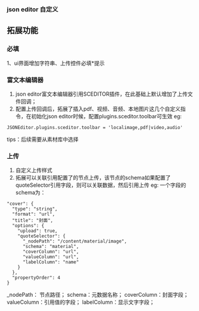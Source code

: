 ### json editor 自定义

## 拓展功能

### 必填
1、ui界面增加字符串、上传控件必填*提示

### 富文本编辑器
1. json editor富文本编辑器引用SCEDITOR插件，在此基础上默认增加了上传文件回调；
2. 配置上传回调后，拓展了插入pdf、视频、音频、本地图片这几个自定义指令，在初始化json editor时候，配置plugins.sceditor.toolbar可生效
eg:
```
JSONEditor.plugins.sceditor.toolbar = 'localimage,pdf|video,audio'
```
tips：后续需要从素材库中选择

### 上传
1. 自定义上传样式
2. 拓展可以关联引用配置了的节点上传，该节点的schema如果配置了quoteSelector引用字段，则可以关联数据，然后引用上传
eg: 一个字段的schema为： 
```
"cover": {
  "type": "string",
  "format": "url",
  "title": "封面",
  "options": {
    "upload": true,
    "quoteSelector": {
      "_nodePath": "/content/material/image",
      "schema": "material",
      "coverColumn": "url",
      "valueColumn": "url",
      "labelColumn": "name"
    }
  },
  "propertyOrder": 4
}
```
_nodePath： 节点路径；
schema：元数据名称；
coverColumn：封面字段；
valueColumn：引用值的字段；
labelColumn：显示文字字段；
